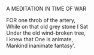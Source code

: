 A MEDITATION IN TIME OF WAR  
  
FOR one throb of the artery,  
While on that old grey stone I Sat  
Under the old wind-broken tree,  
I knew that One is animate,  
Mankind inanimate fantasy'.  
